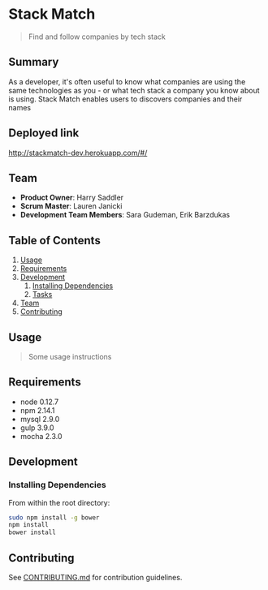 # Stack Match

> Find and follow companies by tech stack

## Summary

As a developer, it's often useful to know what companies are using the same technologies as you - or what tech stack a company you know about is using. Stack Match enables users to discovers companies and their names 

## Deployed link

http://stackmatch-dev.herokuapp.com/#/

## Team

  - __Product Owner__: Harry Saddler
  - __Scrum Master__: Lauren Janicki
  - __Development Team Members__: Sara Gudeman, Erik Barzdukas

## Table of Contents

1. [Usage](#Usage)
1. [Requirements](#requirements)
1. [Development](#development)
    1. [Installing Dependencies](#installing-dependencies)
    1. [Tasks](#tasks)
1. [Team](#team)
1. [Contributing](#contributing)

## Usage

> Some usage instructions

## Requirements

- node 0.12.7
- npm 2.14.1
- mysql 2.9.0
- gulp 3.9.0
- mocha 2.3.0

## Development

### Installing Dependencies

From within the root directory:

```sh
sudo npm install -g bower
npm install
bower install
```

## Contributing

See [CONTRIBUTING.md](CONTRIBUTING.md) for contribution guidelines.